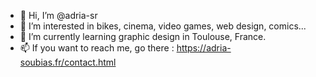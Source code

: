 - 👋 Hi, I’m @adria-sr
- 👀 I’m interested in bikes, cinema, video games, web design, comics...
- 🌱 I’m currently learning graphic design in Toulouse, France.
- 📫 If you want to reach me, go there : https://adria-soubias.fr/contact.html

<!---
adria-sr/adria-sr is a ✨ special ✨ repository because its `README.md` (this file) appears on your GitHub profile.
You can click the Preview link to take a look at your changes.
--->
